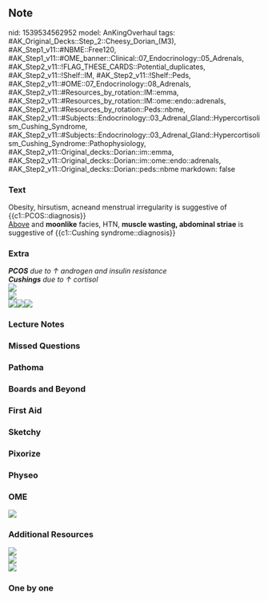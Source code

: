 ## Note
nid: 1539534562952
model: AnKingOverhaul
tags: #AK_Original_Decks::Step_2::Cheesy_Dorian_(M3), #AK_Step1_v11::#NBME::Free120, #AK_Step1_v11::#OME_banner::Clinical::07_Endocrinology::05_Adrenals, #AK_Step2_v11::!FLAG_THESE_CARDS::Potential_duplicates, #AK_Step2_v11::!Shelf::IM, #AK_Step2_v11::!Shelf::Peds, #AK_Step2_v11::#OME::07_Endocrinology::08_Adrenals, #AK_Step2_v11::#Resources_by_rotation::IM::emma, #AK_Step2_v11::#Resources_by_rotation::IM::ome::endo::adrenals, #AK_Step2_v11::#Resources_by_rotation::Peds::nbme, #AK_Step2_v11::#Subjects::Endocrinology::03_Adrenal_Gland::Hypercortisolism_Cushing_Syndrome, #AK_Step2_v11::#Subjects::Endocrinology::03_Adrenal_Gland::Hypercortisolism_Cushing_Syndrome::Pathophysiology, #AK_Step2_v11::Original_decks::Dorian::im::emma, #AK_Step2_v11::Original_decks::Dorian::im::ome::endo::adrenals, #AK_Step2_v11::Original_decks::Dorian::peds::nbme
markdown: false

### Text
<div>
  Obesity, hirsutism, acneand menstrual irregularity is suggestive
  of {{c1::PCOS::diagnosis}}
</div>
<div>
  <u>Above</u> and <b>moonlike</b> facies, HTN, <b>muscle wasting,
  abdominal striae</b> is suggestive of {{c1::Cushing
  syndrome::diagnosis}}
</div>

### Extra
<div>
  <i><b>PCOS</b> due to ↑ androgen and insulin resistance</i>
</div>
<div>
  <i><b>Cushings</b> due to ↑ cortisol</i>
</div>
<div>
  <i><img src="paste-7210472700903425.jpg"></i>
</div>
<div>
  <div>
    <i><img src="cs%20(3).png"></i>
  </div>
</div><img src="paste-1137646642397185.jpg"><img src=
"cush.PNG"><img src="pcos%20(1).png">

### Lecture Notes


### Missed Questions


### Pathoma


### Boards and Beyond


### First Aid


### Sketchy


### Pixorize


### Physeo


### OME
<div class="ome-widget">
  <a href=
  "https://onlinemeded.org/spa/endocrinology/adrenals/acquire?ref=anki">
  <img src="_OME_AnkiFlashcards_Lesson_3.png"></a>
</div>

### Additional Resources
<img src="paste-41798621724675.jpg">
<div>
  <div><img src="paste-4187391250137089.jpg"></div>
</div><img src="paste-7206650180009985.jpg">

### One by one

